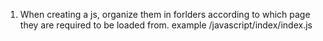 1. When creating a js, organize them in forlders according to which page they are required to be loaded from. example /javascript/index/index.js